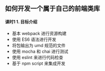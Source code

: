 ## **如何开发一个属于自己的前端类库**

#### 课时1 1. 目标介绍
   - 基本 webpack 进行资源构建
   - 使用 ES6 语法进行开发
   - 将包输出为 umd 规范的文件
   - 使用 mocha 和 chai 进行测试
   - 使用 eslint 来进行代码检查
   - 基于 npm script 来集成开发

    